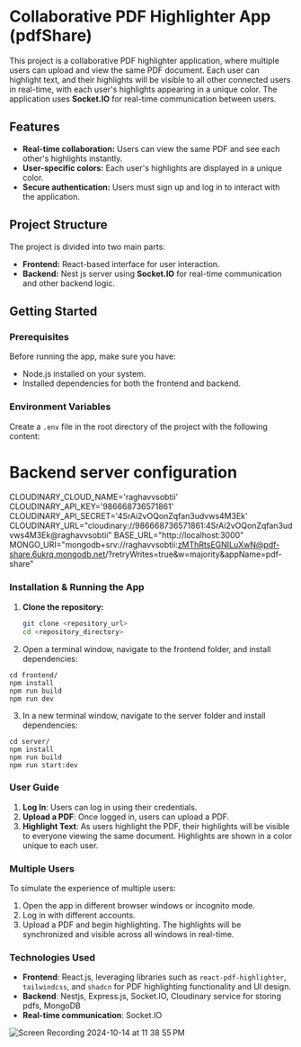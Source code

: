 # Collaborative PDF Highlighter App (pdfShare)

This project is a collaborative PDF highlighter application, where multiple users can upload and view the same PDF document. Each user can highlight text, and their highlights will be visible to all other connected users in real-time, with each user's highlights appearing in a unique color. The application uses **Socket.IO** for real-time communication between users.

## Features
- **Real-time collaboration:** Users can view the same PDF and see each other's highlights instantly.
- **User-specific colors:** Each user's highlights are displayed in a unique color.
- **Secure authentication:** Users must sign up and log in to interact with the application.

## Project Structure
The project is divided into two main parts:
- **Frontend:** React-based interface for user interaction.
- **Backend:** Nest js server using **Socket.IO** for real-time communication and other backend logic.

## Getting Started

### Prerequisites
Before running the app, make sure you have:
- Node.js installed on your system.
- Installed dependencies for both the frontend and backend.

### Environment Variables
Create a `.env` file in the root directory of the project with the following content:

# Backend server configuration
CLOUDINARY_CLOUD_NAME='raghavvsobtii'
CLOUDINARY_API_KEY='986668736571861'
CLOUDINARY_API_SECRET='4SrAi2vOQonZqfan3udvws4M3Ek'
CLOUDINARY_URL="cloudinary://986668736571861:4SrAi2vOQonZqfan3udvws4M3Ek@raghavvsobtii"
BASE_URL="http://localhost:3000"
MONGO_URI="mongodb+srv://raghavvsobtii:zMThRtsEGNILuXwN@pdf-share.6ukrq.mongodb.net/?retryWrites=true&w=majority&appName=pdf-share"


### Installation & Running the App

1. **Clone the repository:**
   ```bash
   git clone <repository_url>
   cd <repository_directory>

2. Open a terminal window, navigate to the frontend folder, and install dependencies:
  ```  
  cd frontend/
  npm install
  npm run build
  npm run dev
```
3. In a new terminal window, navigate to the server folder and install dependencies:
```
cd server/
npm install
npm run build
npm run start:dev
```

### User Guide

1. **Log In**: Users can log in using their credentials.
2. **Upload a PDF**: Once logged in, users can upload a PDF.
3. **Highlight Text**: As users highlight the PDF, their highlights will be visible to everyone viewing the same document. Highlights are shown in a color unique to each user.

### Multiple Users

To simulate the experience of multiple users:

1. Open the app in different browser windows or incognito mode.
2. Log in with different accounts.
3. Upload a PDF and begin highlighting. The highlights will be synchronized and visible across all windows in real-time.

### Technologies Used

- **Frontend**: React.js, leveraging libraries such as `react-pdf-highlighter`, `tailwindcss`, and `shadcn` for PDF highlighting functionality and UI design.
- **Backend**: Nestjs, Express.js, Socket.IO, Cloudinary service for storing pdfs, MongoDB
- **Real-time communication**: Socket.IO

![Screen Recording 2024-10-14 at 11 38 55 PM](https://github.com/user-attachments/assets/3b67b172-ced0-40bc-9540-7738d03e048e)



